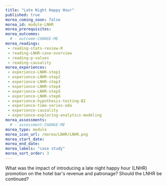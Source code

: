 ```yaml
---
title: "Late Night Happy Hour"
published: true
morea_coming_soon: false
morea_id: module-LNHR
morea_prerequisites:
morea_outcomes:
  # - outcome-CHANGE-ME
morea_readings:
 - reading-stats-review-R
 - reading-LNHR-case-overview
 - reading-p-values
 - reading-causality
morea_experiences:
 - experience-LNHR-step1
 - experience-LNHR-step2
 - experience-LNHR-step3
 - experience-LNHR-step4
 - experience-LNHR-step5
 - experience-LNHR-step6
 - experience-hypothesis-testing-BI
 - experience-time-series-eda
 - experience-causality
 - experience-exploring-analytics-modeling
morea_assessments:
  # - assessment-CHANGE-ME
morea_type: module
morea_icon_url: /morea/LNHR/LNHR.png
morea_start_date:
morea_end_date: 
morea_labels: "case study"
morea_sort_order: 3
---
```

What was the impact of introducing a late night happy hour (LNHR) promotion on the hotel bar's revenue and patronage? Should the LNHR be continued?